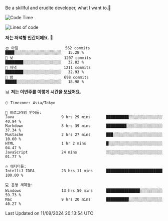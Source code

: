 Be a skillful and erudite developer, what I want to.👶

<!--START_SECTION:waka-->
![Code Time](http://img.shields.io/badge/Code%20Time-1%2C265%20hrs%2033%20mins-blue)

![Lines of code](https://img.shields.io/badge/%EC%A0%80%EB%8A%94%20%EC%97%AC%ED%83%9C%EA%B9%8C%EC%A7%80%20-2.7%20million%20%EC%A4%84%EC%9D%98%20%EC%BD%94%EB%93%9C%EB%A5%BC%20%EC%9E%91%EC%84%B1%ED%96%88%EC%96%B4%EC%9A%94.-blue)

**저는 저녁형 인간이에요. 🦉** 

```text
🌞 아침                     562 commits         ████░░░░░░░░░░░░░░░░░░░░░   15.28 % 
🌆 낮　                     1207 commits        ████████░░░░░░░░░░░░░░░░░   32.82 % 
🌃 저녁                     1211 commits        ████████░░░░░░░░░░░░░░░░░   32.93 % 
🌙 밤　                     698 commits         █████░░░░░░░░░░░░░░░░░░░░   18.98 % 
```


📊 **저는 이번주를 이렇게 시간을 보냈어요.** 

```text
🕑︎ Timezone: Asia/Tokyo

💬 프로그래밍 언어들: 
Java                     9 hrs 29 mins       ██████████░░░░░░░░░░░░░░░   40.94 % 
Markdown                 8 hrs 39 mins       █████████░░░░░░░░░░░░░░░░   37.34 % 
Mustache                 2 hrs 27 mins       ███░░░░░░░░░░░░░░░░░░░░░░   10.60 % 
HTML                     1 hr 2 mins         █░░░░░░░░░░░░░░░░░░░░░░░░   04.47 % 
JavaScript               24 mins             ░░░░░░░░░░░░░░░░░░░░░░░░░   01.77 % 

🔥 에디터들: 
IntelliJ IDEA            23 hrs 11 mins      █████████████████████████   100.00 % 

💻 운영 체제들: 
Windows                  13 hrs 50 mins      ███████████████░░░░░░░░░░   59.73 % 
Mac                      9 hrs 20 mins       ██████████░░░░░░░░░░░░░░░   40.27 % 
```


 Last Updated on 11/09/2024 20:13:54 UTC
<!--END_SECTION:waka-->
